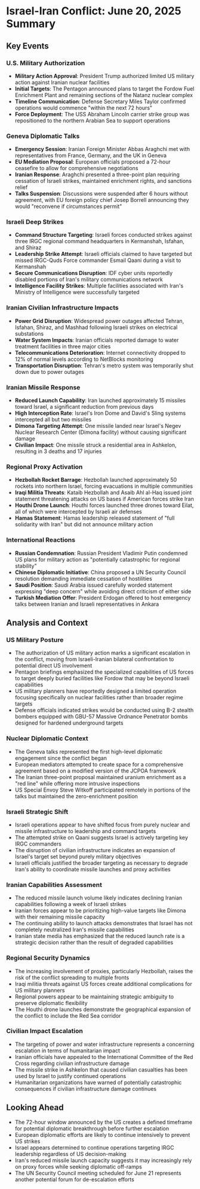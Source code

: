 # Israel-Iran Conflict: June 20, 2025 Summary

## Key Events

### U.S. Military Authorization
- **Military Action Approval**: President Trump authorized limited US military action against Iranian nuclear facilities
- **Initial Targets**: The Pentagon announced plans to target the Fordow Fuel Enrichment Plant and remaining sections of the Natanz nuclear complex
- **Timeline Communication**: Defense Secretary Miles Taylor confirmed operations would commence "within the next 72 hours"
- **Force Deployment**: The USS Abraham Lincoln carrier strike group was repositioned to the northern Arabian Sea to support operations

### Geneva Diplomatic Talks
- **Emergency Session**: Iranian Foreign Minister Abbas Araghchi met with representatives from France, Germany, and the UK in Geneva
- **EU Mediation Proposal**: European officials proposed a 72-hour ceasefire to allow for comprehensive negotiations
- **Iranian Response**: Araghchi presented a three-point plan requiring cessation of Israeli strikes, maintained enrichment rights, and sanctions relief
- **Talks Suspension**: Discussions were suspended after 6 hours without agreement, with EU foreign policy chief Josep Borrell announcing they would "reconvene if circumstances permit"

### Israeli Deep Strikes
- **Command Structure Targeting**: Israeli forces conducted strikes against three IRGC regional command headquarters in Kermanshah, Isfahan, and Shiraz
- **Leadership Strike Attempt**: Israeli officials claimed to have targeted but missed IRGC-Quds Force commander Esmail Qaani during a visit to Kermanshah
- **Secure Communications Disruption**: IDF cyber units reportedly disabled portions of Iran's military communications network
- **Intelligence Facility Strikes**: Multiple facilities associated with Iran's Ministry of Intelligence were successfully targeted

### Iranian Civilian Infrastructure Impacts
- **Power Grid Disruption**: Widespread power outages affected Tehran, Isfahan, Shiraz, and Mashhad following Israeli strikes on electrical substations
- **Water System Impacts**: Iranian officials reported damage to water treatment facilities in three major cities
- **Telecommunications Deterioration**: Internet connectivity dropped to 12% of normal levels according to NetBlocks monitoring
- **Transportation Disruption**: Tehran's metro system was temporarily shut down due to power outages

### Iranian Missile Response
- **Reduced Launch Capability**: Iran launched approximately 15 missiles toward Israel, a significant reduction from previous days
- **High Interception Rate**: Israel's Iron Dome and David's Sling systems intercepted all but two missiles
- **Dimona Targeting Attempt**: One missile landed near Israel's Negev Nuclear Research Center (Dimona facility) without causing significant damage
- **Civilian Impact**: One missile struck a residential area in Ashkelon, resulting in 3 deaths and 17 injuries

### Regional Proxy Activation
- **Hezbollah Rocket Barrage**: Hezbollah launched approximately 50 rockets into northern Israel, forcing evacuations in multiple communities
- **Iraqi Militia Threats**: Kataib Hezbollah and Asaib Ahl al-Haq issued joint statement threatening attacks on US bases if American forces strike Iran
- **Houthi Drone Launch**: Houthi forces launched three drones toward Eilat, all of which were intercepted by Israeli air defenses
- **Hamas Statement**: Hamas leadership released statement of "full solidarity with Iran" but did not announce military action

### International Reactions
- **Russian Condemnation**: Russian President Vladimir Putin condemned US plans for military action as "potentially catastrophic for regional stability"
- **Chinese Diplomatic Initiative**: China proposed a UN Security Council resolution demanding immediate cessation of hostilities
- **Saudi Position**: Saudi Arabia issued carefully worded statement expressing "deep concern" while avoiding direct criticism of either side
- **Turkish Mediation Offer**: President Erdogan offered to host emergency talks between Iranian and Israeli representatives in Ankara

## Analysis and Context

### US Military Posture
- The authorization of US military action marks a significant escalation in the conflict, moving from Israeli-Iranian bilateral confrontation to potential direct US involvement
- Pentagon briefings emphasized the specialized capabilities of US forces to target deeply buried facilities like Fordow that may be beyond Israeli capabilities
- US military planners have reportedly designed a limited operation focusing specifically on nuclear facilities rather than broader regime targets
- Defense officials indicated strikes would be conducted using B-2 stealth bombers equipped with GBU-57 Massive Ordnance Penetrator bombs designed for hardened underground targets

### Nuclear Diplomatic Context
- The Geneva talks represented the first high-level diplomatic engagement since the conflict began
- European mediators attempted to create space for a comprehensive agreement based on a modified version of the JCPOA framework
- The Iranian three-point proposal maintained uranium enrichment as a "red line" while offering more intrusive inspections
- US Special Envoy Steve Witkoff participated remotely in portions of the talks but maintained the zero-enrichment position

### Israeli Strategic Shift
- Israeli operations appear to have shifted focus from purely nuclear and missile infrastructure to leadership and command targets
- The attempted strike on Qaani suggests Israel is actively targeting key IRGC commanders
- The disruption of civilian infrastructure indicates an expansion of Israel's target set beyond purely military objectives
- Israeli officials justified the broader targeting as necessary to degrade Iran's ability to coordinate missile launches and proxy activities

### Iranian Capabilities Assessment
- The reduced missile launch volume likely indicates declining Iranian capabilities following a week of Israeli strikes
- Iranian forces appear to be prioritizing high-value targets like Dimona with their remaining missile capacity
- The continuing ability to launch attacks demonstrates that Israel has not completely neutralized Iran's missile capabilities
- Iranian state media has emphasized that the reduced launch rate is a strategic decision rather than the result of degraded capabilities

### Regional Security Dynamics
- The increasing involvement of proxies, particularly Hezbollah, raises the risk of the conflict spreading to multiple fronts
- Iraqi militia threats against US forces create additional complications for US military planners
- Regional powers appear to be maintaining strategic ambiguity to preserve diplomatic flexibility
- The Houthi drone launches demonstrate the geographical expansion of the conflict to include the Red Sea corridor

### Civilian Impact Escalation
- The targeting of power and water infrastructure represents a concerning escalation in terms of humanitarian impact
- Iranian officials have appealed to the International Committee of the Red Cross regarding civilian infrastructure damage
- The missile strike in Ashkelon that caused civilian casualties has been used by Israel to justify continued operations
- Humanitarian organizations have warned of potentially catastrophic consequences if civilian infrastructure damage continues

## Looking Ahead

- The 72-hour window announced by the US creates a defined timeframe for potential diplomatic breakthrough before further escalation
- European diplomatic efforts are likely to continue intensively to prevent US strikes
- Israel appears determined to continue operations targeting IRGC leadership regardless of US decision-making
- Iran's reduced missile launch capacity suggests it may increasingly rely on proxy forces while seeking diplomatic off-ramps
- The UN Security Council meeting scheduled for June 21 represents another potential forum for de-escalation efforts